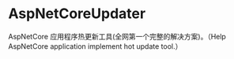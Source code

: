# AspNetCoreUpdater
AspNetCore 应用程序热更新工具(全网第一个完整的解决方案)。（Help AspNetCore application implement hot update tool.）
